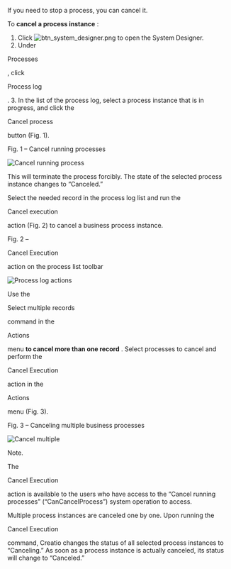 


 If you need to stop a process, you can cancel it.
 



 To
 **cancel a process instance** 
 :
 


1. Click
 ![btn_system_designer.png](/docs/sites/default/files/2020-11/btn_system_designer.png)
 to open the System Designer.
2. Under
 
 Processes
 
 , click
 
 Process log
 
 .
3. In the list of the process log, select a process instance that is in progress, and click the
 
 Cancel process
 
 button (Fig. 1).
 




 Fig. 1 – Cancel running processes
 

![Cancel running process](/docs/sites/en/files/2020-12/scr_chapter_processes_monitoring_cancel_process.png)



 This will terminate the process forcibly. The state of the selected process instance changes to “Canceled.”
 




 Select the needed record in the process log list and run the
 

 Cancel execution
 
 action (Fig. 2) to cancel a business process instance.
 




 Fig. 2 –
 
 Cancel Execution
 
 action on the process list toolbar
 

![Process log actions](/docs/sites/en/files/2020-12/section_process_log_actions.png)



 Use the
 
 Select multiple records
 
 command in the
 
 Actions
 
 menu
 **to cancel more than one record** 
 . Select processes to cancel and perform the
 
 Cancel Execution
 
 action in the
 
 Actions
 
 menu (Fig. 3).
 




 Fig. 3 – Canceling multiple business processes
 

![Cancel multiple](/docs/sites/en/files/2020-12/scr_chapter_process_execution_cancel_multiple_processes.gif)





 Note.
 
 The
 
 Cancel Execution
 
 action is available to the users who have access to the “Cancel running processes” (“CanCancelProcess”) system operation to access.
 




 Multiple process instances are canceled one by one. Upon running the
 
 Cancel Execution
 
 command, Creatio changes the status of all selected process instances to “Canceling.” As soon as a process instance is actually canceled, its status will change to “Canceled.”
 




